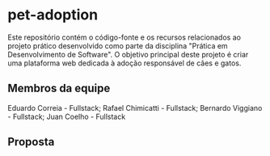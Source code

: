 # pet-adoption
Este repositório contém o código-fonte e os recursos relacionados ao projeto prático desenvolvido como parte da disciplina "Prática em Desenvolvimento de Software". O objetivo principal deste projeto é criar uma plataforma web dedicada à adoção responsável de cães e gatos.

## Membros da equipe
Eduardo Correia -   Fullstack;
Rafael Chimicatti - Fullstack;
Bernardo Viggiano - Fullstack;
Juan Coelho -       Fullstack

## Proposta

